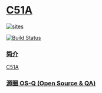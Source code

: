 ﻿# [C51A](https://github.com/OS-Q/C51A)

[![sites](http://182.61.61.133/link/resources/OSQ.png)](http://www.OS-Q.com)

[![Build Status](https://github.com/OS-Q/C51A/workflows/CI/badge.svg)](https://github.com/OS-Q/C51A/actions/workflows/CI.yml)


### [简介](https://github.com/OS-Q/C51A/wiki)

[C51A](https://github.com/OS-Q/C51A)

### [源圈 OS-Q (Open Source & QA) ](http://www.OS-Q.com)
